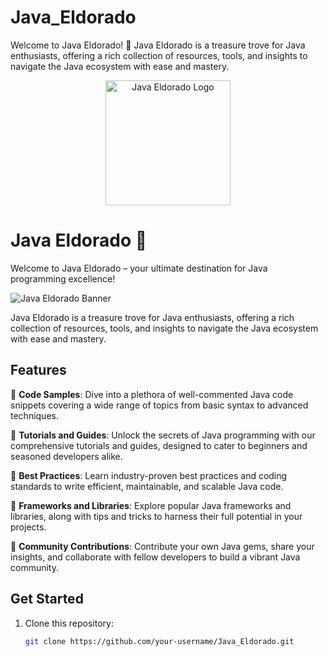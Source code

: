 # Java_Eldorado
Welcome to Java Eldorado! 🌟  Java Eldorado is a treasure trove for Java enthusiasts, offering a rich collection of resources, tools, and insights to navigate the Java ecosystem with ease and mastery.

<div align="center">
  <img src="java_eldorado_logo.png" alt="Java Eldorado Logo" width="200">
</div>

# Java Eldorado 🌟

Welcome to Java Eldorado – your ultimate destination for Java programming excellence!

![Java Eldorado Banner](java_eldorado_banner.png)

Java Eldorado is a treasure trove for Java enthusiasts, offering a rich collection of resources, tools, and insights to navigate the Java ecosystem with ease and mastery.

## Features

🔹 **Code Samples**: Dive into a plethora of well-commented Java code snippets covering a wide range of topics from basic syntax to advanced techniques.

🔹 **Tutorials and Guides**: Unlock the secrets of Java programming with our comprehensive tutorials and guides, designed to cater to beginners and seasoned developers alike.

🔹 **Best Practices**: Learn industry-proven best practices and coding standards to write efficient, maintainable, and scalable Java code.

🔹 **Frameworks and Libraries**: Explore popular Java frameworks and libraries, along with tips and tricks to harness their full potential in your projects.

🔹 **Community Contributions**: Contribute your own Java gems, share your insights, and collaborate with fellow developers to build a vibrant Java community.

## Get Started

1. Clone this repository:

   ```bash
   git clone https://github.com/your-username/Java_Eldorado.git
